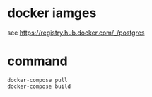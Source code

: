 # docker iamges
see https://registry.hub.docker.com/_/postgres


# command
```shell
docker-compose pull
docker-compose build 
```